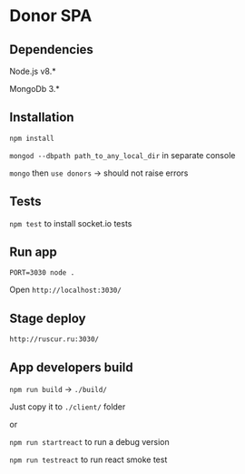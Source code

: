 # Donor SPA

## Dependencies

Node.js v8.*

MongoDb 3.*

## Installation

`npm install`

`mongod --dbpath path_to_any_local_dir` in separate console

`mongo` then `use donors` -> should not raise errors 

## Tests

`npm test` to install socket.io tests

## Run app

`PORT=3030 node .`

Open `http://localhost:3030/`

## Stage deploy

`http://ruscur.ru:3030/`

## App developers build

`npm run build` -> `./build/`

Just copy it to `./client/` folder

or

`npm run startreact` to run a debug version

`npm run testreact` to run react smoke test
